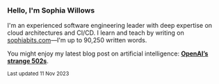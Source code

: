 ### Hello, I'm Sophia Willows

I'm an experienced software engineering leader with deep expertise on cloud architectures and CI/CD. I learn and teach by writing on [sophiabits.com](https://sophiabits.com/blog)—I'm up to 90,250 written words.

You might enjoy my latest blog post on artificial intelligence: **[OpenAI’s strange 502s](https://sophiabits.com/blog/openais-strange-timeouts)**.

<sub>Last updated 11 Nov 2023</sub>
